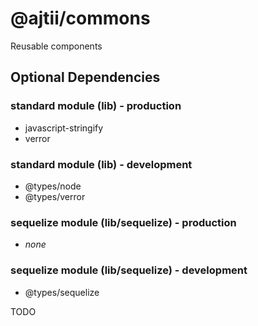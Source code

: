 # @ajtii/commons

Reusable components

## Optional Dependencies

### standard module (lib) - production

- javascript-stringify
- verror

### standard module (lib) - development

- @types/node
- @types/verror

### sequelize module (lib/sequelize) - production

- *none*

### sequelize module (lib/sequelize) - development

- @types/sequelize

TODO
